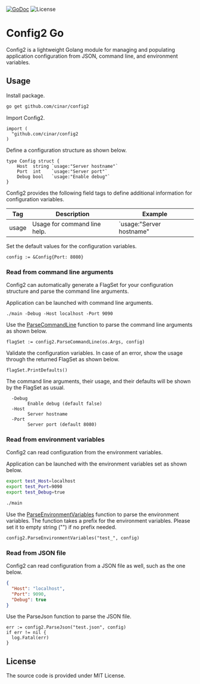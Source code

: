 [![GoDoc](https://godoc.org/github.com/cinar/config2?status.svg)](https://godoc.org/github.com/cinar/config2) 
![License](https://img.shields.io/badge/License-MIT-blue.svg)

# Config2 Go

Config2 is a lightweight Golang module for managing and populating application configuration from JSON, command line, and environment variables.

## Usage

Install package.

```bash
go get github.com/cinar/config2
```

Import Config2.

```Golang
import (
  "github.com/cinar/config2
)
```

Define a configuration structure as shown below.

```Golang
type Config struct {
	Host  string `usage:"Server hostname"`
	Port  int    `usage:"Server port"`
	Debug bool   `usage:"Enable debug"`
}
```

Config2 provides the following field tags to define additional information for configuration variables.

Tag | Description | Example
--- | --- | ---
usage | Usage for command line help. | `usage:"Server hostname"

Set the default values for the configuration variables.

```Golang
config := &Config{Port: 8080}
```
### Read from command line arguments

Config2 can automatically generate a FlagSet for your configuration structure and parse the command line arguments.

Application can be launched with command line arguments.

```
./main -Debug -Host localhost -Port 9090
```

Use the [ParseCommandLine](https://pkg.go.dev/github.com/cinar/config2#ParseCommandLine) function to parse the command line arguments as shown below.

```Golang
flagSet := config2.ParseCommandLine(os.Args, config)
```

Validate the configuration variables. In case of an error, show the usage through the returned FlagSet as shown below.

```Golang
flagSet.PrintDefaults()
```

The command line arguments, their usage, and their defaults will be shown by the FlagSet as usual.

```
  -Debug
        Enable debug (default false)
  -Host
        Server hostname
  -Port
        Server port (default 8080)
```
### Read from environment variables

Config2 can read configuration from the environment variables.

Application can be launched with the environment variables set as shown below.

```bash
export test_Host=localhost
export test_Port=9090
export test_Debug=true

./main
```

Use the [ParseEnvironmentVariables](https://pkg.go.dev/github.com/cinar/config2#ParseEnvironmentVariables) function to parse the environment variables. The function takes a prefix for the environment variables. Please set it to empty string ("") if no prefix needed. 

```Golang
config2.ParseEnvironmentVariables("test_", config)
```

### Read from JSON file

Config2 can read configuration from a JSON file as well, such as the one below.

```JSON
{
  "Host": "localhost",
  "Port": 9090,
  "Debug": true
}
```

Use the ParseJson function to parse the JSON file.

```Golang
err := config2.ParseJson("test.json", config)
if err != nil {
  log.Fatal(err)
}
```

## License

The source code is provided under MIT License.
